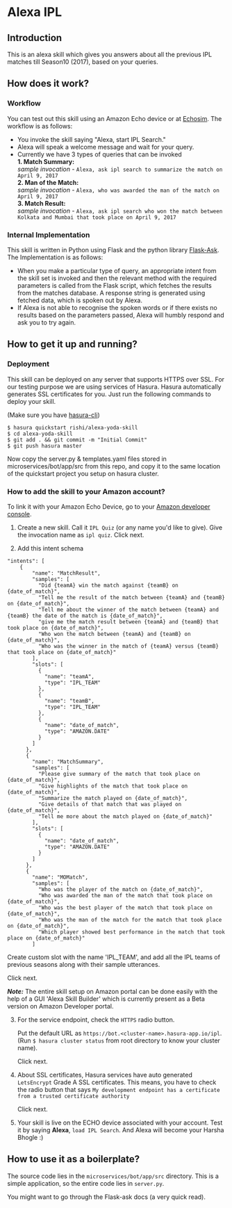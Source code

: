 # Alexa IPL

## Introduction

This is an alexa skill which gives you answers about all the previous IPL matches till Season10 (2017), based on your queries.

## How does it work?

### Workflow
You can test out this skill using an Amazon Echo device or at [Echosim](https://echosim.io). The workflow is as follows:
- You invoke the skill saying "Alexa, start IPL Search."
- Alexa will speak a welcome message and wait for your query.
- Currently we have 3 types of queries that can be invoked  
    **1. Match Summary:**  
    		*sample invocation* - `Alexa, ask ipl search to summarize the match on April 9, 2017`  
    **2. Man of the Match:**  
    		*sample invocation* - `Alexa, who was awarded the man of the match on April 9, 2017`  
    **3. Match Result:**  
    		*sample invocation* - `Alexa, ask ipl search who won the match between Kolkata and Mumbai that took place on April 9, 2017`

### Internal Implementation

This skill is written in Python using Flask and the python library [Flask-Ask](https://github.com/johnwheeler/flask-ask). The Implementation is as follows:
- When you make a particular type of query, an appropriate intent from the skill set is invoked and then the relevant method with the required parameters is called from the Flask script, which fetches the results from the matches database.
A response string is generated using fetched data, which is spoken out by Alexa.  
- If Alexa is not able to recognise the spoken words or if there exists no results based on the parameters passed, Alexa will humbly respond and ask you to try again.


## How to get it up and running?
### Deployment
This skill can be deployed on any server that supports HTTPS over SSL. 
For our testing purpose we are using services of Hasura. Hasura automatically generates SSL certificates for you.
Just run the following commands to deploy your skill.

(Make sure you have [hasura-cli](https://docs.hasura.io/0.15/manual/install-hasura-cli.html))

```
$ hasura quickstart rishi/alexa-yoda-skill
$ cd alexa-yoda-skill
$ git add . && git commit -m "Initial Commit"
$ git push hasura master
```
Now copy the server.py & templates.yaml files stored in microservices/bot/app/src from this repo, and copy it to the same location of the quickstart project you setup on hasura cluster.

### How to add the skill to your Amazon account?

To link it with your Amazon Echo Device, go to your [Amazon developer console](https://developer.amazon.com/edw/home.html#/skills).

1. Create a new skill. Call it `IPL Quiz` (or any name you'd like to give). Give the invocation name as `ipl quiz`. Click next.  

2. Add this intent schema
```
"intents": [
	{
        "name": "MatchResult",
        "samples": [
          "Did {teamA} win the match against {teamB} on {date_of_match}",
          "Tell me the result of the match between {teamA} and {teamB} on {date_of_match}",
          "Tell me about the winner of the match between {teamA} and {teamB} the date of the match is {date_of_match}",
          "give me the match result between {teamA} and {teamB} that took place on {date_of_match}",
          "Who won the match between {teamA} and {teamB} on {date_of_match}",
          "Who was the winner in the match of {teamA} versus {teamB} that took place on {date_of_match}"
        ],
        "slots": [
          {
            "name": "teamA",
            "type": "IPL_TEAM"
          },
          {
            "name": "teamB",
            "type": "IPL_TEAM"
          },
          {
            "name": "date_of_match",
            "type": "AMAZON.DATE"
          }
        ]
      },
      {
        "name": "MatchSummary",
        "samples": [
          "Please give summary of the match that took place on {date_of_match}",
          "Give highlights of the match that took place on {date_of_match}",
          "Summarize the match played on {date_of_match}",
          "Give details of that match that was played on {date_of_match}",
          "Tell me more about the match played on {date_of_match}"
        ],
        "slots": [
          {
            "name": "date_of_match",
            "type": "AMAZON.DATE"
          }
        ]
      },
      {
        "name": "MOMatch",
        "samples": [
          "Who was the player of the match on {date_of_match}",
          "Who was awarded the man of the match that took place on {date_of_match}",
          "Who was the best player of the match that took place on {date_of_match}",
          "Who was the man of the match for the match that took place on {date_of_match}",
          "Which player showed best performance in the match that took place on {date_of_match}"
        ]
```

Create custom slot with the name 'IPL_TEAM', and add all the IPL teams of previous seasons along with their sample utterances.  

   Click next.  

**_Note:_** The entire skill setup on Amazon portal can be done easily with the help of a GUI 'Alexa Skill Builder' which is currently present as a Beta version on Amazon Developer portal.

3. For the service endpoint, check the `HTTPS` radio button.

	Put the default URL as `https://bot.<cluster-name>.hasura-app.io/ipl`. (Run `$ hasura cluster status` from root directory to know your cluster name).

	Click next.

4. About SSL certificates, Hasura services have auto generated `LetsEncrypt` Grade A SSL certificates. This means, you have to check the radio button that says `My development endpoint has a certificate from a trusted certificate authority`

	Click next.

5. Your skill is live on the ECHO device associated with your account. Test it by saying **Alexa**, `load IPL Search`. And Alexa will become your Harsha Bhogle :)

## How to use it as a boilerplate?

The source code lies in the `microservices/bot/app/src` directory. This is a simple application, so the entire code lies in `server.py`.

You might want to go through the Flask-ask docs (a very quick read).

